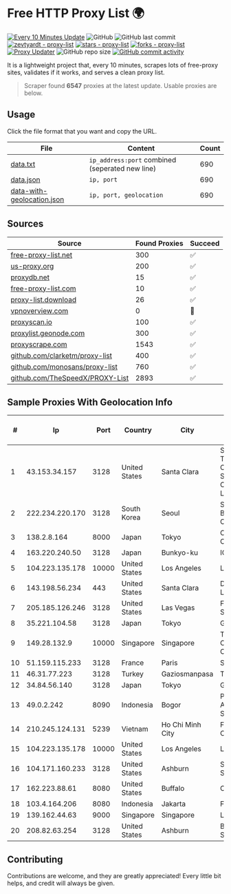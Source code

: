 
# Free HTTP Proxy List 🌍

[![Every 10 Minutes Update](https://github.com/mertguvencli/http-proxy-list/actions/workflows/main.yml/badge.svg?branch=main)](https://github.com/mertguvencli/http-proxy-list/actions/workflows/main.yml)
![GitHub](https://img.shields.io/github/license/mertguvencli/http-proxy-list)
![GitHub last commit](https://img.shields.io/github/last-commit/mertguvencli/http-proxy-list)
[![zevtyardt - proxy-list](https://img.shields.io/static/v1?label=zevtyardt&message=proxy-list&color=blue&logo=github)](https://github.com/zevtyardt/proxy-list "Go to GitHub repo")
[![stars - proxy-list](https://img.shields.io/github/stars/zevtyardt/proxy-list?style=social)](https://github.com/zevtyardt/proxy-list)
[![forks - proxy-list](https://img.shields.io/github/forks/zevtyardt/proxy-list?style=social)](https://github.com/zevtyardt/proxy-list)
[![Proxy Updater](https://github.com/zevtyardt/proxy-list/workflows/Proxy%20Updater/badge.svg)](https://github.com/zevtyardt/proxy-list/actions?query=workflow:"Proxy+Updater")
![GitHub repo size](https://img.shields.io/github/repo-size/zevtyardt/proxy-list)
[![GitHub commit activity](https://img.shields.io/github/commit-activity/m/zevtyardt/proxy-list?logo=commits)](https://github.com/zevtyardt/proxy-list/commits/main)

It is a lightweight project that, every 10 minutes, scrapes lots of free-proxy sites, validates if it works, and serves a clean proxy list.

> Scraper found **6547** proxies at the latest update. Usable proxies are below.

## Usage

Click the file format that you want and copy the URL.

|File|Content|Count|
|----|-------|-----|
|[data.txt](https://raw.githubusercontent.com/mertguvencli/http-proxy-list/main/proxy-list/data.txt)|`ip_address:port` combined (seperated new line)|690|
|[data.json](https://raw.githubusercontent.com/mertguvencli/http-proxy-list/main/proxy-list/data.json)|`ip, port`|690|
|[data-with-geolocation.json](https://raw.githubusercontent.com/mertguvencli/http-proxy-list/main/proxy-list/data-with-geolocation.json)|`ip, port, geolocation`|690|

## Sources

|Source|Found Proxies|Succeed|
|------|-------------|-------|
|[free-proxy-list.net](https://free-proxy-list.net)|300|✅|
|[us-proxy.org](https://www.us-proxy.org)|200|✅|
|[proxydb.net](http://proxydb.net)|15|✅|
|[free-proxy-list.com](https://free-proxy-list.com/?page=&port=&type%5B%5D=http&type%5B%5D=https&up_time=0&search=Search)|10|✅|
|[proxy-list.download](https://www.proxy-list.download/HTTP)|26|✅|
|[vpnoverview.com](https://vpnoverview.com/privacy/anonymous-browsing/free-proxy-servers)|0|🚫|
|[proxyscan.io](https://www.proxyscan.io)|100|✅|
|[proxylist.geonode.com](https://proxylist.geonode.com/api/proxy-list?limit=300&page=1&sort_by=lastChecked&sort_type=desc&protocols=http,https)|300|✅|
|[proxyscrape.com](https://api.proxyscrape.com/v2/?request=displayproxies&protocol=http&timeout=10000&country=all&ssl=all&anonymity=all)|1543|✅|
|[github.com/clarketm/proxy-list](https://raw.githubusercontent.com/clarketm/proxy-list/master/proxy-list-raw.txt)|400|✅|
|[github.com/monosans/proxy-list](https://raw.githubusercontent.com/monosans/proxy-list/main/proxies/http.txt)|760|✅|
|[github.com/TheSpeedX/PROXY-List](https://raw.githubusercontent.com/TheSpeedX/PROXY-List/master/http.txt)|2893|✅|


## Sample Proxies With Geolocation Info

|#|Ip|Port|Country|City|Internet Service Provider|
|-|--|----|-------|----|-------------------------|
|1|43.153.34.157|3128|United States|Santa Clara|Shenzhen Tencent Computer Systems Company Limited|
|2|222.234.220.170|3128|South Korea|Seoul|SK Broadband Co Ltd|
|3|138.2.8.164|8000|Japan|Tokyo|Oracle Corporation|
|4|163.220.240.50|3128|Japan|Bunkyo-ku|ICSCOE|
|5|104.223.135.178|10000|United States|Los Angeles|LayerHost|
|6|143.198.56.234|443|United States|Santa Clara|DigitalOcean, LLC|
|7|205.185.126.246|3128|United States|Las Vegas|FranTech Solutions|
|8|35.221.104.58|3128|Japan|Tokyo|Google LLC|
|9|149.28.132.9|10000|Singapore|Singapore|The Constant Company|
|10|51.159.115.233|3128|France|Paris|SCALEWAY|
|11|46.31.77.223|3128|Turkey|Gaziosmanpasa|Talha Bogaz|
|12|34.84.56.140|3128|Japan|Tokyo|Google LLC|
|13|49.0.2.242|8090|Indonesia|Bogor|PT Usaha Adi Sanggoro|
|14|210.245.124.131|5239|Vietnam|Ho Chi Minh City|FPT Telecom Company|
|15|104.223.135.178|10000|United States|Los Angeles|LayerHost|
|16|104.171.160.233|3128|United States|Ashburn|Sneaker Server|
|17|162.223.88.61|8080|United States|Buffalo|ColoUp|
|18|103.4.164.206|8080|Indonesia|Jakarta|FIBERNET|
|19|139.162.44.63|9000|Singapore|Singapore|Linode, LLC|
|20|208.82.63.254|3128|United States|Ashburn|Bernardi Sounds|



## Contributing

Contributions are welcome, and they are greatly appreciated! Every
little bit helps, and credit will always be given.

